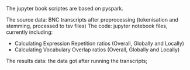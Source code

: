 The jupyter book scriptes are based on pyspark.

The source data: BNC transcripts after preprocessing (tokenisation and stemming, processed to tsv files)
The code: jupyter notebook files, currently including:
-  Calculating Expression Repetition ratios (Overall, Globally and Locally)
-  Calculating Vocabulary Overlap ratios (Overall, Globally and Locally)

The results data: the data got after running the transcripts;
